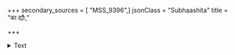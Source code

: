 +++
secondary_sources = [ "MSS_9396",]
jsonClass = "Subhaashita"
title = "का द्यौः,"

+++

<details><summary>Text</summary>

का द्यौः, किं बलसद्म, का वसुमती, स्यात् सर्वमेतद् यदि प्रत्यक्षं न भवेत् कदाचिदपि किं ते सर्वसन्दर्शिनः।  
भ्राम्यन्तः प्रलपन्तु नाम विदितं मण्डूक सम्यक् त्वया मुक्त्वेमं परमं कुकूपमितरत् किं नाम संभाव्यते॥
</details>
